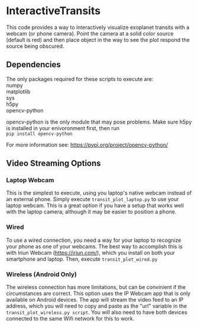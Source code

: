 # InteractiveTransits
This code provides a way to interactively visualize exoplanet transits with a webcam (or phone camera). Point the camera at a solid color source (default is red) and then place object in the way to see the plot respond the source being obscured. 


## Dependencies
The only packages required for these scripts to execute are:\
numpy \
matplotlib \
sys \
h5py \
opencv-python

opencv-python is the only module that may pose problems. Make sure h5py is installed in your enivoronment first, then run \
`pip install opencv-python`

For more information see: https://pypi.org/project/opencv-python/


## Video Streaming Options

### Laptop Webcam
This is the simplest to execute, using you laptop's native webcam instead of an external phone. Simply execute `transit_plot_laptop.py` to use your laptop webcam. This is a great option if you have a setup that works well with the laptop camera; although it may be easier to position a phone. 

### Wired 
To use a wired connection, you need a way for your laptop to recognize your phone as one of your webcams. The best way to accomplish this is with Iriun Webcam (https://iriun.com/), which you install on both your smartphone and laptop. Then, execute `transit_plot_wired.py`

### Wireless (Android Only) 
The wireless connection has more limitations, but can be convinient if the circumstances are correct. This option uses the IP Webcam app that is only available on Android devices. The app will stream the video feed to an IP address, which you will need to copy and paste as the "url" variable in the `transit_plot_wireless.py script`. You will also need to have both devices connected to the same Wifi network for this to work. 
